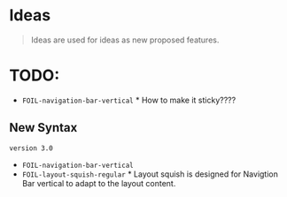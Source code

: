 # Ideas
> Ideas are used for ideas as new proposed features.

# TODO: 

* `FOIL-navigation-bar-vertical`
        * How to make it sticky????

## New Syntax 
`version 3.0`

* `FOIL-navigation-bar-vertical`
* `FOIL-layout-squish-regular`
        * Layout squish is designed for Navigtion Bar vertical
          to adapt to the layout content. 
        
